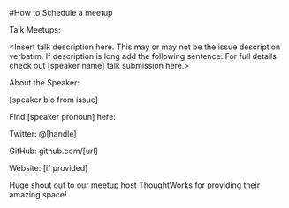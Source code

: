 #How to Schedule a meetup

Talk Meetups: 

<Insert talk description here. This may or may not be the issue description verbatim. If description is long add the following sentence: For full details check out [speaker name] talk submission here.>

About the Speaker: 

[speaker bio from issue]

Find [speaker pronoun] here:

Twitter: @[handle]

GitHub: github.com/[url]

Website: [if provided]

<insert speaker photo here>

Huge shout out to our meetup host ThoughtWorks for providing their amazing space! 

<insert ThoughtWorks logo here>

